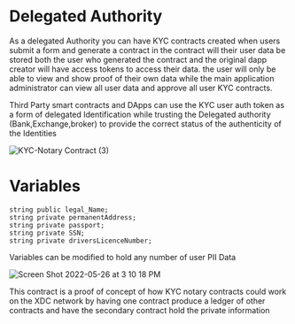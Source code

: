 # Delegated Authority

As a delegated Authority you can have KYC contracts created when users submit a form and generate a contract in the contract will their user data be stored both the user who generated the contract and the original dapp creator will have access tokens to access their data. the user will only be able to view and show proof of their own data while the main application administrator can view all user data and approve all user KYC contracts.

Third Party smart contracts and DApps can use the KYC user auth token as a form of delegated Identification while trusting the  Delegated authority (Bank,Exchange,broker) to provide the correct status of the authenticity of the Identities 

![KYC-Notary Contract (3)](https://user-images.githubusercontent.com/16103963/167725224-07c444d8-9c3f-4b29-a3a8-0e9856d77c22.png)

#  Variables

    string public legal_Name;  
    string private permanentAddress;
    string private passport;
    string private SSN;
    string private driversLicenceNumber;

Variables can be modified to hold any number of user PII Data 

![Screen Shot 2022-05-26 at 3 10 18 PM](https://user-images.githubusercontent.com/16103963/170588148-a6ede28a-7dde-4053-867e-af4a3b767133.png)


This contract is a proof of concept of how KYC notary contracts could work on the XDC network by having one contract produce a ledger of other contracts and  have the secondary contract hold the private information


